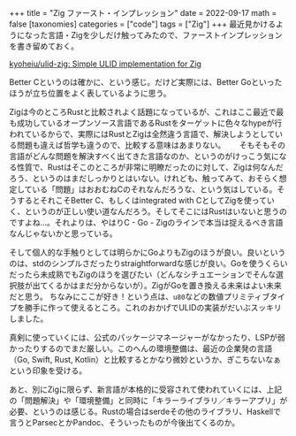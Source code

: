 +++
title = "Zig ファースト・インプレッション"
date = 2022-09-17
math = false
[taxonomies]
categories = ["code"]
tags = ["Zig"]
+++
最近見かけるようになった言語・Zigを少しだけ触ってみたので、ファーストインプレッションを書き留めておく。

[kyoheiu/ulid-zig: Simple ULID implementation for Zig](https://github.com/kyoheiu/ulid-zig)

Better Cというのは確かに、という感じ。だけど実際には、Better Goといったほうが立ち位置をよく表しているように思う。

Zigは今のところRustと比較されよく話題になっているが、これはここ最近で最も成功しているオープンソース言語であるRustをターゲットに色々なhypeが行われているからで、実際にはRustとZigは全然違う言語で、解決しようとしている問題も違えば哲学も違うので、比較する意味はあまりない。　　
そもそもその言語がどんな問題を解決すべく出てきた言語なのか、というのがけっこう気になる性質で、Rustはそこのところが非常に明瞭だったのに対して、Zigは何なんだろう、というのはまだしっかりとはいない。けれども、触ってみて、おそらく想定している「問題」はおおむねCのそれなんだろうな、という気はしている。そうするとそれこそBetter C、もしくはintegrated with CとしてZigを使っていく、というのが正しい使い道なんだろう。そしてそこにはRustはいないと思うのですよね…。それよりは、やはりC - Go - Zigのラインで本当は捉えるべき言語なんじゃないかと思っている。

そして個人的な手触りとしては明らかにGoよりもZigのほうが良い。良いというのは、stdのシンプルさだったりstraightforwardな感じが良い。Goを使うくらいだったら未成熟でもZigのほうを選びたい（どんなシチュエーションでそんな選択肢が出てくるかはまだ分からないが）。ZigがGoを置き換える未来はよい未来だと思う。
ちなみにここが好き！という点は、`u80`などの数値プリミティブタイプを勝手に作って使えるところ。これのおかげでULIDの実装がだいぶスッキリしました。

真剣に使っていくには、公式のパッケージマネージャーがなかったり、LSPが弱かったりするのでまだ厳しい。このへんの環境整備は、最近の企業発の言語（Go, Swift, Rust, Kotlin）と比較するとかなり微妙というか、ぎこちないなぁという印象を受ける。

あと、別にZigに限らず、新言語が本格的に受容されて使われていくには、上記の「問題解決」や「環境整備」と同時に「キラーライブラリ／キラーアプリ」が必要、というのは感じる。Rustの場合はserdeその他のライブラリ、Haskellで言うとParsecとかPandoc、そういったものが今後出てくるのか。